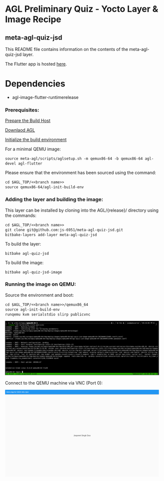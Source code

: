 # AGL Preliminary Quiz - Yocto Layer & Image Recipe

## meta-agl-quiz-jsd

This README file contains information on the contents of the meta-agl-quiz-jsd layer.

The Flutter app is hosted [here](https://github.com/js-6951/agl-quiz-jsd).

Dependencies
============

 - agl-image-flutter-runtimerelease

### Prerequisites:

[Prepare the Build Host](https://docs.automotivelinux.org/en/octopus/#01_Getting_Started/02_Building_AGL_Image/02_Preparing_Your_Build_Host/)

[Downlaod AGL](https://docs.automotivelinux.org/en/octopus/#01_Getting_Started/02_Building_AGL_Image/03_Downloading_AGL_Software/)

[Initialize the build environment](https://docs.automotivelinux.org/en/octopus/#01_Getting_Started/02_Building_AGL_Image/04_Initializing_Your_Build_Environment/)

For a minimal QEMU image:

```
source meta-agl/scripts/aglsetup.sh -m qemux86-64 -b qemux86-64 agl-devel agl-flutter
```

Please ensure that the environment has been sourced using the command:

```
cd $AGL_TOP/<<branch name>> 
source qemux86-64/agl-init-build-env   
```

### Adding the layer and building the image:

This layer can be installed by cloning into the AGL/{release}/ directory using the commands:

```
cd $AGL_TOP/<<branch name>> 
git clone git@github.com:js-6951/meta-agl-quiz-jsd.git
bitbake-layers add-layer meta-agl-quiz-jsd
```

To build the layer:

```
bitbake agl-quiz-jsd
```

To build the image:

```
bitbake agl-quiz-jsd-image
```
### Running the image on QEMU:

Source the environment and boot:

```
cd $AGL_TOP/<<branch name>>/qemux86_64
source agl-init-build-env   
runqemu kvm serialstdio slirp publicvnc
```
![Booting the image](https://github.com/js-6951/meta-agl-quiz-jsd/blob/main/qemu_booting.png)

Connect to the QEMU machine via VNC (Port 0):

![VNC Viewer Output](https://github.com/js-6951/meta-agl-quiz-jsd/blob/main/qemu_booted.png)

